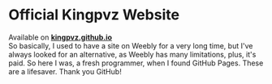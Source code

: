 # Official Kingpvz Website
Available on <a href="https://kingpvz.github.io"><b>kingpvz.github.io</b></a>
<br/>
So basically, I used to have a site on Weebly for a very long time, but I've always looked for an alternative, as Weebly has many limitations, plus, it's paid. So here I was, a fresh programmer, when I found GitHub Pages. These are a lifesaver. Thank you GitHub!
